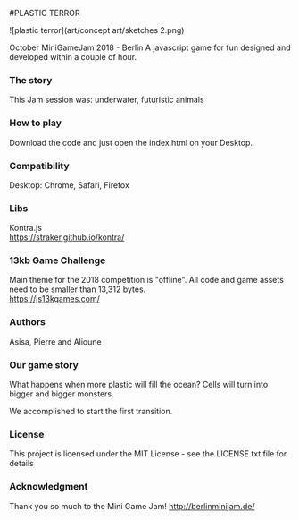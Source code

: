 #PLASTIC TERROR

![plastic terror](art/concept art/sketches 2.png)

October MiniGameJam 2018 - Berlin
A javascript game for fun designed and developed within a couple of hour.

### The story
This Jam session was: underwater, futuristic animals

### How to play
Download the code and just open the index.html on your Desktop.  

### Compatibility
Desktop: Chrome, Safari, Firefox

### Libs
Kontra.js  
https://straker.github.io/kontra/

### 13kb Game Challenge
Main theme for the 2018 competition is "offline".
All code and game assets need to be smaller than 13,312 bytes.  
https://js13kgames.com/

### Authors
Asisa, Pierre and Alioune  

### Our game story
What happens when more plastic will fill the ocean?
Cells will turn into bigger and bigger monsters.

We accomplished to start the first transition.

### License
This project is licensed under the MIT License - see the LICENSE.txt file for details

### Acknowledgment

Thank you so much to the Mini Game Jam!
http://berlinminijam.de/
